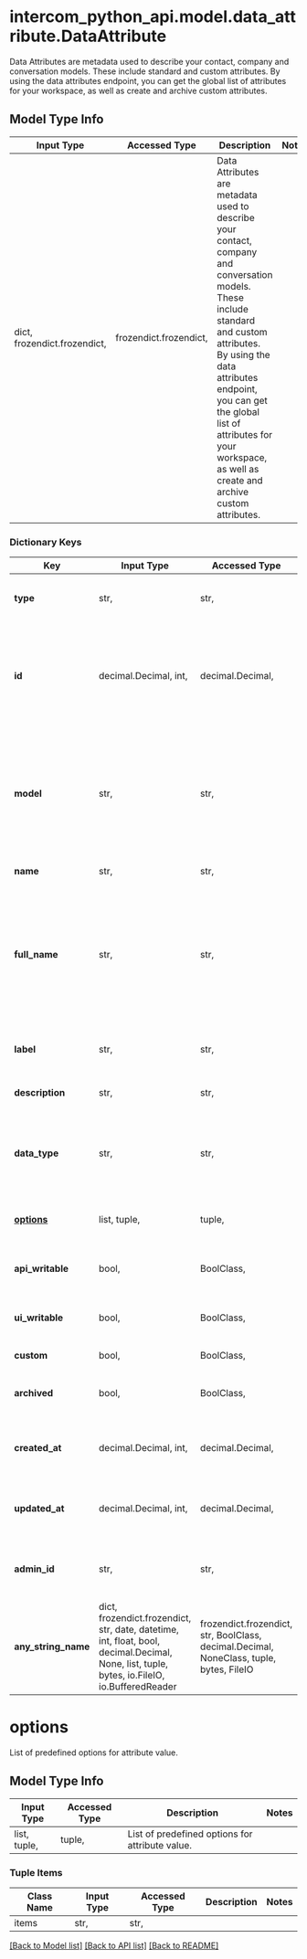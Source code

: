 # intercom_python_api.model.data_attribute.DataAttribute

Data Attributes are metadata used to describe your contact, company and conversation models. These include standard and custom attributes. By using the data attributes endpoint, you can get the global list of attributes for your workspace, as well as create and archive custom attributes.

## Model Type Info
Input Type | Accessed Type | Description | Notes
------------ | ------------- | ------------- | -------------
dict, frozendict.frozendict,  | frozendict.frozendict,  | Data Attributes are metadata used to describe your contact, company and conversation models. These include standard and custom attributes. By using the data attributes endpoint, you can get the global list of attributes for your workspace, as well as create and archive custom attributes. | 

### Dictionary Keys
Key | Input Type | Accessed Type | Description | Notes
------------ | ------------- | ------------- | ------------- | -------------
**type** | str,  | str,  | Value is &#x60;data_attribute&#x60;. | [optional] must be one of ["data_attribute", ] 
**id** | decimal.Decimal, int,  | decimal.Decimal,  | The unique identifier for the data attribute which is given by Intercom. Only available for custom attributes. | [optional] 
**model** | str,  | str,  | Value is &#x60;contact&#x60; for user/lead attributes, &#x60;company&#x60; for company attributes and &#x60;conversation&#x60; for conversation attributes.. | [optional] must be one of ["contact", "company", "conversation", ] 
**name** | str,  | str,  | Name of the attribute. | [optional] 
**full_name** | str,  | str,  | Full name of the attribute. Should match the name unless it&#x27;s a nested attribute. We can split full_name on &#x60;.&#x60; to access nested user object values. | [optional] 
**label** | str,  | str,  | Readable name of the attribute (i.e. name you see in the UI) | [optional] 
**description** | str,  | str,  | Readable description of the attribute. | [optional] 
**data_type** | str,  | str,  | The data type of the attribute. | [optional] must be one of ["string", "integer", "float", "boolean", "date", ] 
**[options](#options)** | list, tuple,  | tuple,  | List of predefined options for attribute value. | [optional] 
**api_writable** | bool,  | BoolClass,  | Can this attribute be updated through API | [optional] 
**ui_writable** | bool,  | BoolClass,  | Can this attribute be updated in the UI | [optional] 
**custom** | bool,  | BoolClass,  | Set to true if this is a CDA | [optional] 
**archived** | bool,  | BoolClass,  | Is this attribute archived. (Only applicable to CDAs) | [optional] 
**created_at** | decimal.Decimal, int,  | decimal.Decimal,  | The time the attribute was created as a UTC Unix timestamp | [optional] value must conform to RFC-3339 date-time
**updated_at** | decimal.Decimal, int,  | decimal.Decimal,  | The time the attribute was last updated as a UTC Unix timestamp | [optional] value must conform to RFC-3339 date-time
**admin_id** | str,  | str,  | Teammate who created the attribute. Only applicable to CDAs | [optional] 
**any_string_name** | dict, frozendict.frozendict, str, date, datetime, int, float, bool, decimal.Decimal, None, list, tuple, bytes, io.FileIO, io.BufferedReader | frozendict.frozendict, str, BoolClass, decimal.Decimal, NoneClass, tuple, bytes, FileIO | any string name can be used but the value must be the correct type | [optional]

# options

List of predefined options for attribute value.

## Model Type Info
Input Type | Accessed Type | Description | Notes
------------ | ------------- | ------------- | -------------
list, tuple,  | tuple,  | List of predefined options for attribute value. | 

### Tuple Items
Class Name | Input Type | Accessed Type | Description | Notes
------------- | ------------- | ------------- | ------------- | -------------
items | str,  | str,  |  | 

[[Back to Model list]](../../README.md#documentation-for-models) [[Back to API list]](../../README.md#documentation-for-api-endpoints) [[Back to README]](../../README.md)

